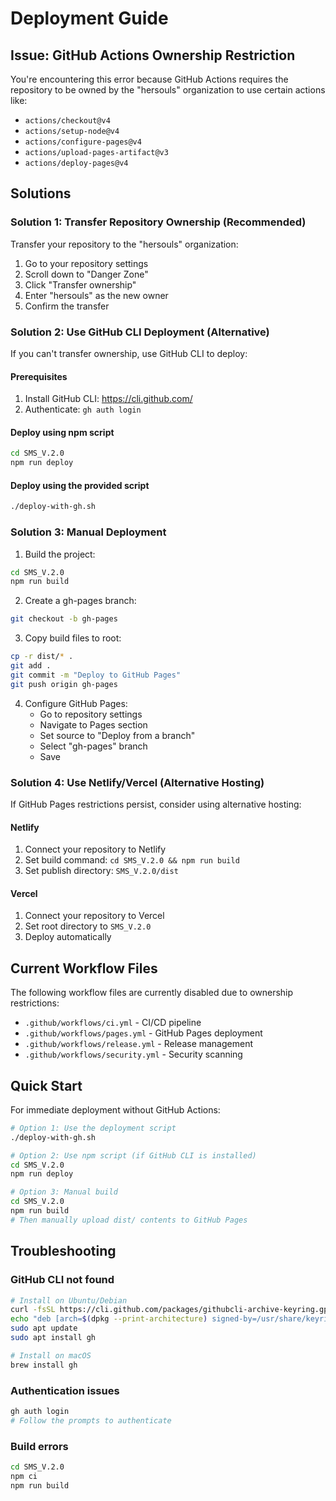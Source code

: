 # Deployment Guide

## Issue: GitHub Actions Ownership Restriction

You're encountering this error because GitHub Actions requires the repository to be owned by the "hersouls" organization to use certain actions like:
- `actions/checkout@v4`
- `actions/setup-node@v4`
- `actions/configure-pages@v4`
- `actions/upload-pages-artifact@v3`
- `actions/deploy-pages@v4`

## Solutions

### Solution 1: Transfer Repository Ownership (Recommended)
Transfer your repository to the "hersouls" organization:
1. Go to your repository settings
2. Scroll down to "Danger Zone"
3. Click "Transfer ownership"
4. Enter "hersouls" as the new owner
5. Confirm the transfer

### Solution 2: Use GitHub CLI Deployment (Alternative)

If you can't transfer ownership, use GitHub CLI to deploy:

#### Prerequisites
1. Install GitHub CLI: https://cli.github.com/
2. Authenticate: `gh auth login`

#### Deploy using npm script
```bash
cd SMS_V.2.0
npm run deploy
```

#### Deploy using the provided script
```bash
./deploy-with-gh.sh
```

### Solution 3: Manual Deployment

1. Build the project:
```bash
cd SMS_V.2.0
npm run build
```

2. Create a gh-pages branch:
```bash
git checkout -b gh-pages
```

3. Copy build files to root:
```bash
cp -r dist/* .
git add .
git commit -m "Deploy to GitHub Pages"
git push origin gh-pages
```

4. Configure GitHub Pages:
   - Go to repository settings
   - Navigate to Pages section
   - Set source to "Deploy from a branch"
   - Select "gh-pages" branch
   - Save

### Solution 4: Use Netlify/Vercel (Alternative Hosting)

If GitHub Pages restrictions persist, consider using alternative hosting:

#### Netlify
1. Connect your repository to Netlify
2. Set build command: `cd SMS_V.2.0 && npm run build`
3. Set publish directory: `SMS_V.2.0/dist`

#### Vercel
1. Connect your repository to Vercel
2. Set root directory to `SMS_V.2.0`
3. Deploy automatically

## Current Workflow Files

The following workflow files are currently disabled due to ownership restrictions:
- `.github/workflows/ci.yml` - CI/CD pipeline
- `.github/workflows/pages.yml` - GitHub Pages deployment
- `.github/workflows/release.yml` - Release management
- `.github/workflows/security.yml` - Security scanning

## Quick Start

For immediate deployment without GitHub Actions:

```bash
# Option 1: Use the deployment script
./deploy-with-gh.sh

# Option 2: Use npm script (if GitHub CLI is installed)
cd SMS_V.2.0
npm run deploy

# Option 3: Manual build
cd SMS_V.2.0
npm run build
# Then manually upload dist/ contents to GitHub Pages
```

## Troubleshooting

### GitHub CLI not found
```bash
# Install on Ubuntu/Debian
curl -fsSL https://cli.github.com/packages/githubcli-archive-keyring.gpg | sudo dd of=/usr/share/keyrings/githubcli-archive-keyring.gpg
echo "deb [arch=$(dpkg --print-architecture) signed-by=/usr/share/keyrings/githubcli-archive-keyring.gpg] https://cli.github.com/packages stable main" | sudo tee /etc/apt/sources.list.d/github-cli.list > /dev/null
sudo apt update
sudo apt install gh

# Install on macOS
brew install gh
```

### Authentication issues
```bash
gh auth login
# Follow the prompts to authenticate
```

### Build errors
```bash
cd SMS_V.2.0
npm ci
npm run build
```